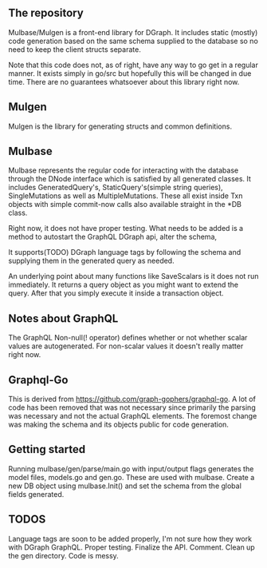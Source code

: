 ## The repository

Mulbase/Mulgen is a front-end library for DGraph. It includes static (mostly) code generation based on the same schema supplied to the database so no need to keep the client structs separate. 

Note that this code does not, as of right, have any way to go get in a regular manner. It exists simply in go/src but hopefully this will be changed in due time. There are no guarantees whatsoever about this library right now.

## Mulgen

Mulgen is the library for generating structs and common definitions.

## Mulbase

Mulbase represents the regular code for interacting with the database through the DNode interface which is satisfied by all generated classes. It includes GeneratedQuery's, StaticQuery's(simple string queries), SingleMutations as well as MultipleMutations. These all exist inside Txn objects with simple commit-now calls also available straight in the *DB class.

Right now, it does not have proper testing. What needs to be added is a method to autostart the GraphQL DGraph api, alter the schema,

It supports(TODO) DGraph language tags by following the schema and supplying them in the generated query as needed.

An underlying point about many functions like SaveScalars is it does not run immediately. It returns a query object as you might want to extend the query. After that you simply
execute it inside a transaction object.

## Notes about GraphQL

The GraphQL Non-null(! operator) defines whether or not whether scalar values are autogenerated. For non-scalar values it doesn't really matter right now. 

## Graphql-Go

This is derived from https://github.com/graph-gophers/graphql-go. A lot of code has been removed that
was not necessary since primarily the parsing was necessary and not the actual GraphQL elements. 
The foremost change was making the schema and its objects public for code generation.

## Getting started

Running mulbase/gen/parse/main.go with input/output flags generates the model files, models.go and gen.go. 
These are used with mulbase. Create a new DB object using mulbase.Init() and set the schema from the global fields
generated. 

## TODOS

Language tags are soon to be added properly, I'm not sure how they work with DGraph GraphQL. 
Proper testing. 
Finalize the API.
Comment.
Clean up the gen directory. Code is messy.